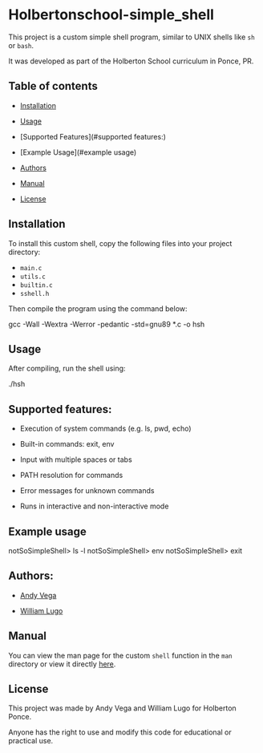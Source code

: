 #  Holbertonschool-simple_shell

This project is a custom simple shell program, similar to UNIX shells like `sh` or `bash`.

It was developed as part of the Holberton School curriculum in Ponce, PR.

## Table of contents

- [Installation](#installation)

- [Usage](#usage)

- [Supported Features](#supported features:)

- [Example Usage](#example usage)

- [Authors](#authors)

- [Manual](#manual)

- [License](#license)

## Installation

To install this custom shell, copy the following files into your project directory:

- `main.c`
- `utils.c`
- `builtin.c`
- `sshell.h`

Then compile the program using the command below:

gcc -Wall -Wextra -Werror -pedantic -std=gnu89 *.c -o hsh

## Usage

After compiling, run the shell using:

./hsh

## Supported features:

- Execution of system commands (e.g. ls, pwd, echo)

- Built-in commands: exit, env

- Input with multiple spaces or tabs

- PATH resolution for commands

- Error messages for unknown commands

- Runs in interactive and non-interactive mode

## Example usage

notSoSimpleShell> ls -l
notSoSimpleShell> env
notSoSimpleShell> exit

## Authors:

- [Andy Vega](https://github.com/andyavl)

- [William Lugo](https://github.com/BanishedfromHalo23)

## Manual

You can view the man page for the custom `shell` function in the `man` directory or view it directly [here]().

## License

This project was made by Andy Vega and William Lugo for Holberton Ponce.

Anyone has the right to use and modify this code for educational or practical use.

